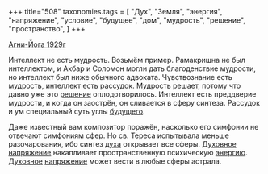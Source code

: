 +++
title="508"
taxonomies.tags = [
 "Дух",
 "Земля",
 "энергия",
 "напряжение",
 "условие",
 "будущее",
 "дом",
 "мудрость",
 "решение",
 "пространство",
]
+++

[Агни-Йога 1929г](/agni/1929)

Интеллект не есть мудрость. Возьмём пример. Рамакришна не был интеллектом, и Акбар и Соломон могли дать благоденствие мудрости, но интеллект был ниже обычного адвоката. Чувствознание есть мудрость, интеллект есть рассудок. Мудрость решает, потому что давно уже это [решение](/tags/решение) оплодотворилось. Интеллект есть преддверие мудрости, и когда он заострён, он сливается в сферу синтеза. Рассудок и ум специальный суть углы [будущего](/tags/Земля).   

Даже известный вам композитор поражён, насколько его симфонии не отвечают симфониям сфер. Но св. Тереса испытывала меньше разочарования, ибо синтез [духа](/tags/Дух) открывает все сферы. [Духовное](/tags/Дух) [напряжение](/tags/напряжение) накапливает пространственную психическую [энергию](/tags/энергия). [Духовное](/tags/Дух) [напряжение](/tags/напряжение) может вести в любые сферы астрала.